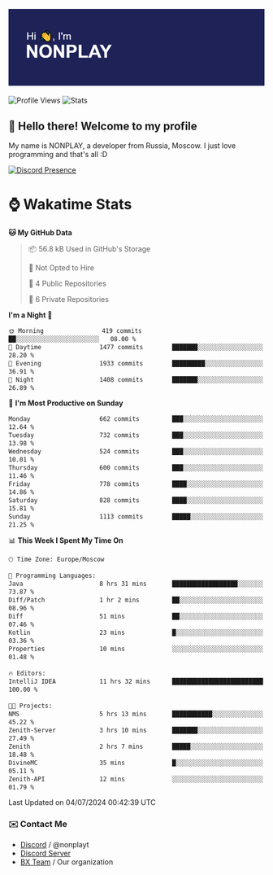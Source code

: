 ![Discord Presence](./header.png)
<br></br>
![Profile Views](https://komarev.com/ghpvc/?username=NONPLAYT&color=blue&style=for-the-badge)
![Stats](https://img.shields.io/badge/0%25-OPTIMIZED-orange?style=for-the-badge)


## :wave: Hello there! Welcome to my profile

My name is NONPLAY, a developer from Russia, Moscow. I just love programming and that's all :D

[![Discord Presence](https://lanyard.cnrad.dev/api/597087584090587177?showDisplayName=true)](https://discord.com/users/597087584090587177) 

# ⌚ Wakatime Stats

<!--START_SECTION:waka-->
**🐱 My GitHub Data** 

> 📦 56.8 kB Used in GitHub's Storage 
 > 
> 🚫 Not Opted to Hire
 > 
> 📜 4 Public Repositories 
 > 
> 🔑 6 Private Repositories 
 > 
**I'm a Night 🦉** 

```text
🌞 Morning                419 commits         ██░░░░░░░░░░░░░░░░░░░░░░░   08.00 % 
🌆 Daytime                1477 commits        ███████░░░░░░░░░░░░░░░░░░   28.20 % 
🌃 Evening                1933 commits        █████████░░░░░░░░░░░░░░░░   36.91 % 
🌙 Night                  1408 commits        ███████░░░░░░░░░░░░░░░░░░   26.89 % 
```
📅 **I'm Most Productive on Sunday** 

```text
Monday                   662 commits         ███░░░░░░░░░░░░░░░░░░░░░░   12.64 % 
Tuesday                  732 commits         ███░░░░░░░░░░░░░░░░░░░░░░   13.98 % 
Wednesday                524 commits         ███░░░░░░░░░░░░░░░░░░░░░░   10.01 % 
Thursday                 600 commits         ███░░░░░░░░░░░░░░░░░░░░░░   11.46 % 
Friday                   778 commits         ████░░░░░░░░░░░░░░░░░░░░░   14.86 % 
Saturday                 828 commits         ████░░░░░░░░░░░░░░░░░░░░░   15.81 % 
Sunday                   1113 commits        █████░░░░░░░░░░░░░░░░░░░░   21.25 % 
```


📊 **This Week I Spent My Time On** 

```text
🕑︎ Time Zone: Europe/Moscow

💬 Programming Languages: 
Java                     8 hrs 31 mins       ██████████████████░░░░░░░   73.87 % 
Diff/Patch               1 hr 2 mins         ██░░░░░░░░░░░░░░░░░░░░░░░   08.96 % 
Diff                     51 mins             ██░░░░░░░░░░░░░░░░░░░░░░░   07.46 % 
Kotlin                   23 mins             █░░░░░░░░░░░░░░░░░░░░░░░░   03.36 % 
Properties               10 mins             ░░░░░░░░░░░░░░░░░░░░░░░░░   01.48 % 

🔥 Editors: 
IntelliJ IDEA            11 hrs 32 mins      █████████████████████████   100.00 % 

🐱‍💻 Projects: 
NMS                      5 hrs 13 mins       ███████████░░░░░░░░░░░░░░   45.22 % 
Zenith-Server            3 hrs 10 mins       ███████░░░░░░░░░░░░░░░░░░   27.49 % 
Zenith                   2 hrs 7 mins        █████░░░░░░░░░░░░░░░░░░░░   18.48 % 
DivineMC                 35 mins             █░░░░░░░░░░░░░░░░░░░░░░░░   05.11 % 
Zenith-API               12 mins             ░░░░░░░░░░░░░░░░░░░░░░░░░   01.79 % 
```


 Last Updated on 04/07/2024 00:42:39 UTC
<!--END_SECTION:waka-->

### ✉️ Contact Me

- [Discord](https://discord.com/users/597087584090587177) / @nonplayt
- [Discord Server](https://discord.gg/p7cxhw7E2M)
- [BX Team](https://github.com/BX-Team) / Our organization
